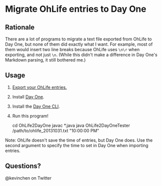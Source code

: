 # Migrate OhLife entries to Day One

## Rationale
There are a lot of programs to migrate a text file exported from OhLife to Day One, but none of them did exactly what I want. For example, most of them would insert two line breaks because OhLife uses `\n\r` when exporting, and not just `\n`. (While this didn't make a difference in Day One's Markdown parsing, it still bothered me.)

## Usage
1. [Export your OhLife entries.](http://ohlife.com/export)
2. Install [Day One](http://dayoneapp.com).
3. Install the [Day One CLI](https://dayone.zendesk.com/hc/en-us/articles/200258954-Day-One-Tools).
4. Run this program!

	cd OhLife2DayOne
	javac *.java
	java OhLife2DayOneTester /path/to/ohlife_20131031.txt "10:00:00 PM"

Note: OhLife doesn't save the time of entries, but Day One does. Use the second argument to specify the time to set in Day One when importing entries.

## Questions?
@kevinchen on Twitter
